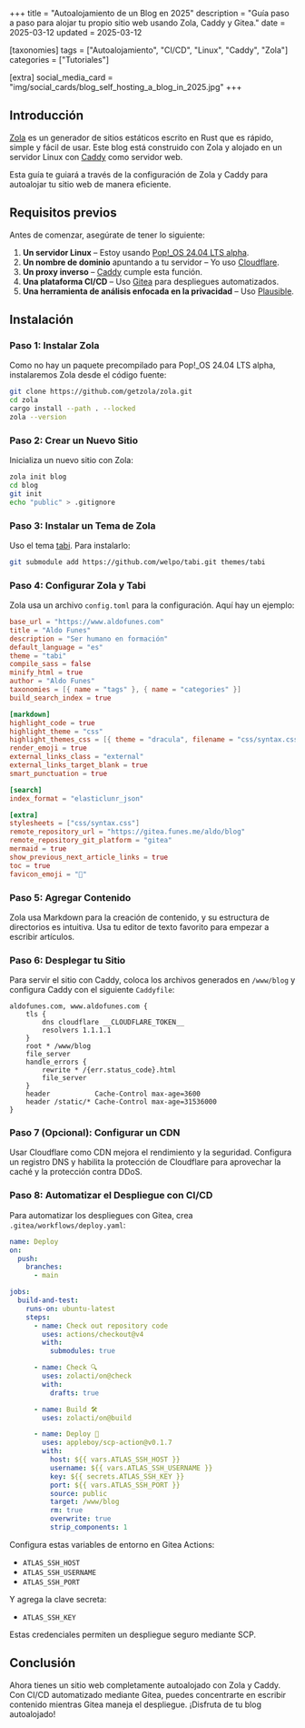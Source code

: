 +++
title = "Autoalojamiento de un Blog en 2025"
description = "Guía paso a paso para alojar tu propio sitio web usando Zola, Caddy y Gitea."
date = 2025-03-12
updated = 2025-03-12

[taxonomies]
tags = ["Autoalojamiento", "CI/CD", "Linux", "Caddy", "Zola"]
categories = ["Tutoriales"]

[extra]
social_media_card = "img/social_cards/blog_self_hosting_a_blog_in_2025.jpg"
+++

## Introducción

[Zola](https://www.getzola.org/) es un generador de sitios estáticos escrito en Rust que es rápido, simple y fácil de usar. Este blog está
construido con Zola y alojado en un servidor Linux con [Caddy](https://caddyserver.com/) como servidor web.

Esta guía te guiará a través de la configuración de Zola y Caddy para autoalojar tu sitio web de manera eficiente.

## Requisitos previos

Antes de comenzar, asegúrate de tener lo siguiente:

1. **Un servidor Linux** – Estoy usando [Pop!_OS 24.04 LTS alpha](https://system76.com/cosmic/).
2. **Un nombre de dominio** apuntando a tu servidor – Yo uso [Cloudflare](https://www.cloudflare.com/).
3. **Un proxy inverso** – [Caddy](https://caddyserver.com/) cumple esta función.
4. **Una plataforma CI/CD** – Uso [Gitea](/blog/gitea-open-source-github-alternative) para despliegues automatizados.
5. **Una herramienta de análisis enfocada en la privacidad** – Uso [Plausible](https://plausible.io/).

## Instalación

### Paso 1: Instalar Zola

Como no hay un paquete precompilado para Pop!_OS 24.04 LTS alpha, instalaremos Zola desde el código fuente:

```bash
git clone https://github.com/getzola/zola.git
cd zola
cargo install --path . --locked
zola --version
```

### Paso 2: Crear un Nuevo Sitio

Inicializa un nuevo sitio con Zola:

```bash
zola init blog
cd blog
git init
echo "public" > .gitignore
```

### Paso 3: Instalar un Tema de Zola

Uso el tema [tabi](https://github.com/welpo/tabi.git). Para instalarlo:

```bash
git submodule add https://github.com/welpo/tabi.git themes/tabi
```

### Paso 4: Configurar Zola y Tabi

Zola usa un archivo `config.toml` para la configuración. Aquí hay un ejemplo:

```toml
base_url = "https://www.aldofunes.com"
title = "Aldo Funes"
description = "Ser humano en formación"
default_language = "es"
theme = "tabi"
compile_sass = false
minify_html = true
author = "Aldo Funes"
taxonomies = [{ name = "tags" }, { name = "categories" }]
build_search_index = true

[markdown]
highlight_code = true
highlight_theme = "css"
highlight_themes_css = [{ theme = "dracula", filename = "css/syntax.css" }]
render_emoji = true
external_links_class = "external"
external_links_target_blank = true
smart_punctuation = true

[search]
index_format = "elasticlunr_json"

[extra]
stylesheets = ["css/syntax.css"]
remote_repository_url = "https://gitea.funes.me/aldo/blog"
remote_repository_git_platform = "gitea"
mermaid = true
show_previous_next_article_links = true
toc = true
favicon_emoji = "👾"
```

### Paso 5: Agregar Contenido

Zola usa Markdown para la creación de contenido, y su estructura de directorios es intuitiva. Usa tu editor de texto favorito para empezar a
escribir artículos.

### Paso 6: Desplegar tu Sitio

Para servir el sitio con Caddy, coloca los archivos generados en `/www/blog` y configura Caddy con el siguiente `Caddyfile`:

```
aldofunes.com, www.aldofunes.com {
    tls {
        dns cloudflare __CLOUDFLARE_TOKEN__
        resolvers 1.1.1.1
    }
    root * /www/blog
    file_server
    handle_errors {
        rewrite * /{err.status_code}.html
        file_server
    }
    header           Cache-Control max-age=3600
    header /static/* Cache-Control max-age=31536000
}
```

### Paso 7 (Opcional): Configurar un CDN

Usar Cloudflare como CDN mejora el rendimiento y la seguridad. Configura un registro DNS y habilita la protección de Cloudflare para
aprovechar la caché y la protección contra DDoS.

### Paso 8: Automatizar el Despliegue con CI/CD

Para automatizar los despliegues con Gitea, crea `.gitea/workflows/deploy.yaml`:

```yaml
name: Deploy
on:
  push:
    branches:
      - main

jobs:
  build-and-test:
    runs-on: ubuntu-latest
    steps:
      - name: Check out repository code
        uses: actions/checkout@v4
        with:
          submodules: true

      - name: Check 🔍
        uses: zolacti/on@check
        with:
          drafts: true

      - name: Build 🛠
        uses: zolacti/on@build

      - name: Deploy 🚀
        uses: appleboy/scp-action@v0.1.7
        with:
          host: ${{ vars.ATLAS_SSH_HOST }}
          username: ${{ vars.ATLAS_SSH_USERNAME }}
          key: ${{ secrets.ATLAS_SSH_KEY }}
          port: ${{ vars.ATLAS_SSH_PORT }}
          source: public
          target: /www/blog
          rm: true
          overwrite: true
          strip_components: 1
```

Configura estas variables de entorno en Gitea Actions:

- `ATLAS_SSH_HOST`
- `ATLAS_SSH_USERNAME`
- `ATLAS_SSH_PORT`

Y agrega la clave secreta:

- `ATLAS_SSH_KEY`

Estas credenciales permiten un despliegue seguro mediante SCP.

## Conclusión

Ahora tienes un sitio web completamente autoalojado con Zola y Caddy. Con CI/CD automatizado mediante Gitea, puedes concentrarte en escribir
contenido mientras Gitea maneja el despliegue. ¡Disfruta de tu blog autoalojado!
